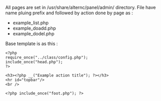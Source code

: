 All pages are set in /usr/share/alternc/panel/admin/ directory.
File have name pluing prefix and followed by action done by page as : 
* example_list.php
* example_doadd.php
* example_dodel.php

Base template is as this :

    <?php
    require_once("../class/config.php");
    include_once("head.php");
    ?>

    <h3><?php __("Example action title"); ?></h3>
    <hr id="topbar"/>
    <br />

    <?php include_once("foot.php"); ?>
